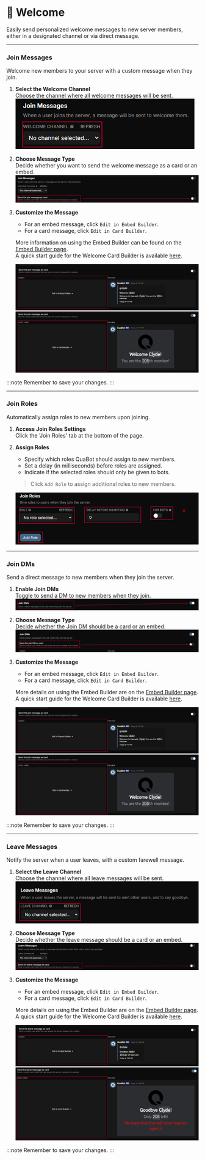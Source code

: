 # 👋 Welcome

Easily send personalized welcome messages to new server members, either in a designated channel or via direct message.

---------------

### Join Messages
Welcome new members to your server with a custom message when they join.

1. **Select the Welcome Channel**  
   Choose the channel where all welcome messages will be sent.  
   ![Channel selection interface](../img/Welcome-JoinChannel.png)

2. **Choose Message Type**  
   Decide whether you want to send the welcome message as a card or an embed.  
   ![Choosing between card or embed message](../img/Welcome-CardOrEmbed.png)

3. **Customize the Message**  
   - For an embed message, click `Edit in Embed Builder`.
   - For a card message, click `Edit in Card Builder`.  
   
   More information on using the Embed Builder can be found on the [Embed Builder page](/docs/embed-builder).  
   A quick start guide for the Welcome Card Builder is available [here](/docs/welcome-card-builder-quickstart).  
   
   ![Embed Builder interface](../img/Welcome-EditEmbedBuilder.png)
   ![Card Builder interface](../img/Welcome-EditCardBuilder.png)

:::note
Remember to save your changes.
:::

----------

### Join Roles
Automatically assign roles to new members upon joining.

1. **Access Join Roles Settings**  
   Click the 'Join Roles' tab at the bottom of the page.

2. **Assign Roles**  
   - Specify which roles QuaBot should assign to new members.
   - Set a delay (in milliseconds) before roles are assigned.
   - Indicate if the selected roles should only be given to bots.

   > Click `Add Role` to assign additional roles to new members.

   ![Join Roles page interface](../img/Welcome-JoinRoles.png)

-------------

### Join DMs
Send a direct message to new members when they join the server.

1. **Enable Join DMs**  
   Toggle to send a DM to new members when they join.  
   ![Join DM enable toggle](../img/Welcome-JoinDMEnable.png)

2. **Choose Message Type**  
   Decide whether the Join DM should be a card or an embed.  
   ![Choosing between card or embed DM](../img/Welcome-CardOrEmbedDM.png)

3. **Customize the Message**  
   - For an embed message, click `Edit in Embed Builder`.
   - For a card message, click `Edit in Card Builder`.  
   
   More details on using the Embed Builder are on the [Embed Builder page](/docs/embed-builder).  
   A quick start guide for the Welcome Card Builder is available [here](/docs/welcome-card-builder-quickstart).  
   
   ![Embed Builder interface](../img/Welcome-EditEmbedBuilder.png)
   ![Card Builder interface](../img/Welcome-EditCardBuilder.png)

:::note
Remember to save your changes.
:::

--------

### Leave Messages
Notify the server when a user leaves, with a custom farewell message.

1. **Select the Leave Channel**  
   Choose the channel where all leave messages will be sent.  
   ![Channel selection interface](../img/Welcome-LeaveChannel.png)

2. **Choose Message Type**  
   Decide whether the leave message should be a card or an embed.  
   ![Choosing between card or embed leave message](../img/Welcome-CardOrEmbedLeave.png)

3. **Customize the Message**  
   - For an embed message, click `Edit in Embed Builder`.
   - For a card message, click `Edit in Card Builder`.  
   
   More details on using the Embed Builder are on the [Embed Builder page](/docs/embed-builder).  
   A quick start guide for the Welcome Card Builder is available [here](/docs/welcome-card-builder-quickstart).  
   
   ![Embed Builder interface](../img/Welcome-EditEmbedBuilderLeave.png)
   ![Card Builder interface](../img/Welcome-EditCardBuilderLeave.png)

:::note
Remember to save your changes.
:::
